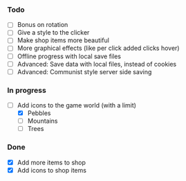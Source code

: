 ### Todo
 - [ ] Bonus on rotation
 - [ ] Give a style to the clicker
 - [ ] Make shop items more beautiful
 - [ ] More graphical effects (like per click added clicks hover)
 - [ ] Offline progress with local save files
 - [ ] Advanced: Save data with local files, instead of cookies
 - [ ] Advanced: Communist style server side saving

 ### In progress
 - [ ] Add icons to the game world (with a limit)
    - [x] Pebbles
    - [ ] Mountains
    - [ ] Trees
 ### Done
 - [x] Add more items to shop
 - [x] Add icons to shop items
